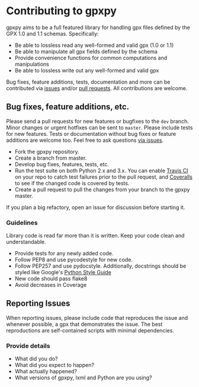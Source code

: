 # Contributing to gpxpy

gpxpy aims to be a full featured library for handling gpx files defined by the GPX 1.0 and 1.1 schemas. Specifically:

- Be able to lossless read any well-formed and valid gpx (1.0 or 1.1)
- Be able to manipulate all gpx fields defined by the schema
- Provide convenience functions for common computations and manipulations
- Be able to lossless write out any well-formed and valid gpx


Bug fixes, feature additions, tests, documentation and more can be contributed via [issues](https://github.com/tkrajina/gpxpy/issues) and/or [pull requests](https://github.com/tkrajina/gpxpy/pulls). All contributions are welcome.

## Bug fixes, feature additions, etc.

Please send a pull requests for new features or bugfixes to the `dev` branch. Minor changes or urgent hotfixes can be sent to `master`.
Please include tests for new features. Tests or documentation without bug fixes or feature additions are welcome too. Feel free to ask questions [via issues](https://github.com/tkrajina/gpxpy/issues/new).

- Fork the gpxpy repository.
- Create a branch from master.
- Develop bug fixes, features, tests, etc.
- Run the test suite on both Python 2.x and 3.x. You can enable [Travis CI](https://travis-ci.org/profile/) on your repo to catch test failures prior to the pull request, and [Coveralls](https://coveralls.io) to see if the changed code is covered by tests.
- Create a pull request to pull the changes from your branch to the gpxpy master.

If you plan a big refactory, open an issue for discussion before starting it.

### Guidelines

Library code is read far more than it is written. Keep your code clean and understandable.
- Provide tests for any newly added code.
- Follow PEP8 and use pycodestyle for new code.
- Follow PEP257 and use pydocstyle. Additionally, docstrings should be styled like Google's [Python Style Guide](https://google.github.io/styleguide/pyguide.html?showone=Comments#Comments)
- New code should pass flake8
- Avoid decreases in Coverage

## Reporting Issues

When reporting issues, please include code that reproduces the issue and whenever possible, a gpx that demonstrates the issue. The best reproductions are self-contained scripts with minimal dependencies.

### Provide details

- What did you do?
- What did you expect to happen?
- What actually happened?
- What versions of gpxpy, lxml and Python are you using?
